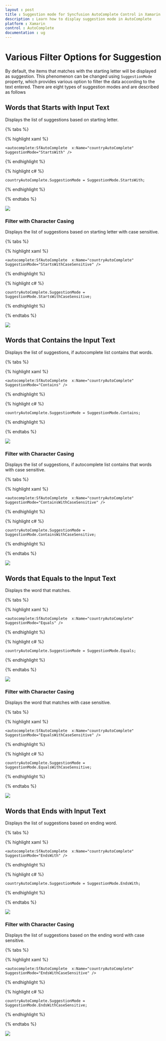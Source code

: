 ```yaml
---
layout : post
title : Suggestion mode for Syncfusion AutoComplete Control in Xamarin.Forms
description : Learn how to display suggestion mode in AutoComplete 
platform : Xamarin
control : AutoComplete
documentation : ug
---
```


# Various Filter Options for Suggestion

By default, the items that matches with the starting letter will be displayed as suggestion. This phenomenon can be changed using  `SuggestionMode` property, which provides various option to filter the data according to the text entered. There are eight types of suggestion modes and are described as follows

## Words that Starts with Input Text

Displays the list of suggestions based on starting letter.
	
{% tabs %}	

{% highlight xaml %}

  	<autocomplete:SfAutoComplete  x:Name="countryAutoComplete" SuggestionMode="StartsWith" />

{% endhighlight %}
	
{% highlight c# %}
	
	countryAutoComplete.SuggestionMode = SuggestionMode.StartsWith;
	 
{% endhighlight %}

{% endtabs %}

![](images/startswith.png)

### Filter with Character Casing

Displays the list of suggestions based on starting letter with case sensitive.

{% tabs %}

{% highlight xaml %}

  	<autocomplete:SfAutoComplete  x:Name="countryAutoComplete" SuggestionMode="StartsWithCaseSensitive" />

{% endhighlight %}

{% highlight c# %}
	
	countryAutoComplete.SuggestionMode = SuggestionMode.StartsWithCaseSensitive;
	 
{% endhighlight %}

{% endtabs %}

![](images/startswithcasesensitive.png)

## Words that Contains the Input Text

Displays the list of suggestions, if autocomplete list contains that words.
	
{% tabs %}

{% highlight xaml %}

  	<autocomplete:SfAutoComplete  x:Name="countryAutoComplete" SuggestionMode="Contains" />

{% endhighlight %}

{% highlight c# %}
	
	countryAutoComplete.SuggestionMode = SuggestionMode.Contains;
	 
{% endhighlight %}

{% endtabs %}

![](images/contains.png)

### Filter with Character Casing

Displays the list of suggestions, if autocomplete list contains that words with case sensitive.

{% tabs %}

{% highlight xaml %}

  	<autocomplete:SfAutoComplete  x:Name="countryAutoComplete" SuggestionMode="ContainsWithCaseSensitive" />

{% endhighlight %}

{% highlight c# %}
	
	countryAutoComplete.SuggestionMode = SuggestionMode.ContainsWithCaseSensitive;
	 
{% endhighlight %}

{% endtabs %}

![](images/containswithcasesensitive.png)

## Words that Equals to the Input Text

Displays the word that matches.
	
{% tabs %}

{% highlight xaml %}

  	<autocomplete:SfAutoComplete  x:Name="countryAutoComplete" SuggestionMode="Equals" />

{% endhighlight %}

{% highlight c# %}
	
	countryAutoComplete.SuggestionMode = SuggestionMode.Equals;
	 
{% endhighlight %}

{% endtabs %}

![](images/equals.png)

### Filter with Character Casing

Displays the word that matches with case sensitive.
	
{% tabs %}

{% highlight xaml %}

  	<autocomplete:SfAutoComplete  x:Name="countryAutoComplete" SuggestionMode="EqualsWithCaseSensitive" />

{% endhighlight %}

{% highlight c# %}
	
	countryAutoComplete.SuggestionMode = SuggestionMode.EqualsWithCaseSensitive;
	 
{% endhighlight %}

{% endtabs %}

![](images/equalswithcasesensitive.png)

## Words that Ends with Input Text

Displays the list of suggestions based on ending word.

{% tabs %}
	
{% highlight xaml %}

  	<autocomplete:SfAutoComplete  x:Name="countryAutoComplete" SuggestionMode="EndsWith" />

{% endhighlight %}

{% highlight c# %}
	
	countryAutoComplete.SuggestionMode = SuggestionMode.EndsWith;
	 
{% endhighlight %}


{% endtabs %}

![](images/endswith.png)

### Filter with Character Casing

Displays the list of suggestions based on the ending word with case sensitive.
	
{% tabs %}

{% highlight xaml %}

  	<autocomplete:SfAutoComplete  x:Name="countryAutoComplete" SuggestionMode="EndsWithCaseSensitive" />

{% endhighlight %}

{% highlight c# %}
	
	countryAutoComplete.SuggestionMode = SuggestionMode.EndsWithCaseSensitive;
	 
{% endhighlight %}

{% endtabs %}

![](images/endswithcasesensitive.png)



